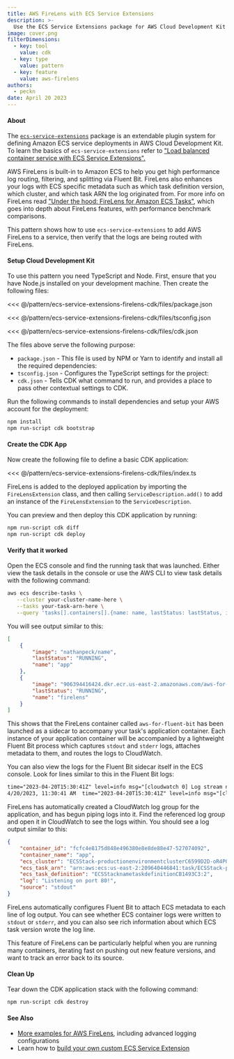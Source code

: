 ```yaml
---
title: AWS FireLens with ECS Service Extensions
description: >-
  Use the ECS Service Extensions package for AWS Cloud Development Kit to easily add FireLens log routing to your container application
image: cover.png
filterDimensions:
  - key: tool
    value: cdk
  - key: type
    value: pattern
  - key: feature
    value: aws-firelens
authors:
  - peckn
date: April 20 2023
---
```


#### About

The [`ecs-service-extensions`](https://www.npmjs.com/package/@aws-cdk-containers/ecs-service-extensions) package is an extendable plugin system for defining Amazon ECS service deployments in AWS Cloud Development Kit. To learn the basics of `ecs-service-extensions` refer to ["Load balanced container service with ECS Service Extensions".](/ecs-service-extensions-load-balancer-cdk)

AWS FireLens is built-in to Amazon ECS to help you get high performance log routing, filtering, and splitting via Fluent Bit. FireLens also enhances your logs with ECS specific metadata such as which task definition version, which cluster, and which task ARN the log originated from. For more info on FireLens read ["Under the hood: FireLens for Amazon ECS Tasks"](https://aws.amazon.com/blogs/containers/under-the-hood-firelens-for-amazon-ecs-tasks/), which goes into depth about FireLens features, with performance benchmark comparisons.

This pattern shows how to use `ecs-service-extensions` to add AWS FireLens to a service, then verify that the logs are being routed with FireLens.

#### Setup Cloud Development Kit

To use this pattern you need TypeScript and Node. First, ensure that you have Node.js installed on your development machine. Then create the following files:

<tabs>
<tab label="package.json">

<<< @/pattern/ecs-service-extensions-firelens-cdk/files/package.json

</tab>

<tab label='tsconfig.json'>

<<< @/pattern/ecs-service-extensions-firelens-cdk/files/tsconfig.json

</tab>

<tab label='cdk.json'>

<<< @/pattern/ecs-service-extensions-firelens-cdk/files/cdk.json

</tab>
</tabs>

The files above serve the following purpose:

- `package.json` - This file is used by NPM or Yarn to identify and install all the required dependencies:
- `tsconfig.json` - Configures the TypeScript settings for the project:
- `cdk.json` - Tells CDK what command to run, and provides a place to pass other contextual settings to CDK.

Run the following commands to install dependencies and setup your AWS account for the deployment:

```sh
npm install
npm run-script cdk bootstrap
```

#### Create the CDK App

Now create the following file to define a basic CDK application:

<<< @/pattern/ecs-service-extensions-firelens-cdk/files/index.ts

FireLens is added to the deployed application by importing the `FireLensExtension` class, and then calling `ServiceDescription.add()` to add an instance of the `FireLensExtension` to the `ServiceDescription`.

You can preview and then deploy this CDK application by running:

```sh
npm run-script cdk diff
npm run-script cdk deploy
```

#### Verify that it worked

Open the ECS console and find the running task that was launched. Either view the task details in the console or use the AWS CLI to view task details with the following command:

```sh
aws ecs describe-tasks \
   --cluster your-cluster-name-here \
   --tasks your-task-arn-here \
   --query 'tasks[].containers[].{name: name, lastStatus: lastStatus, image: image}'
```

You will see output similar to this:

```json
[
    {
        "image": "nathanpeck/name",
        "lastStatus": "RUNNING",
        "name": "app"
    },
    {
        "image": "906394416424.dkr.ecr.us-east-2.amazonaws.com/aws-for-fluent-bit:latest",
        "lastStatus": "RUNNING",
        "name": "firelens"
    }
]
```

This shows that the FireLens container called `aws-for-fluent-bit` has been launched as a sidecar to accompany your task's application container. Each instance of your application container will be accompanied by a lightweight Fluent Bit process which captures `stdout` and `stderr` logs, attaches metadata to them, and routes the logs to CloudWatch.

You can also view the logs for the Fluent Bit sidecar itself in the ECS console. Look for lines similar to this in the Fluent Bit logs:

```txt
time="2023-04-20T15:30:41Z" level=info msg="[cloudwatch 0] Log stream name/app-firelens-fcfc4e8175d848e496380e8e8de88e47 does not exist in log group name-logs"	firelens
4/20/2023, 11:30:41 AM	time="2023-04-20T15:30:41Z" level=info msg="[cloudwatch 0] Created log stream name/app-firelens-fcfc4e8175d848e496380e8e8de88e47 in group name-logs"
```

FireLens has automatically created a CloudWatch log group for the application, and has begun piping logs into it. Find the referenced log group and open it in CloudWatch to see the logs within. You should see a log output similar to this:

```json
{
    "container_id": "fcfc4e8175d848e496380e8e8de88e47-527074092",
    "container_name": "app",
    "ecs_cluster": "ECSStack-productionenvironmentclusterC6599D2D-oR4P0udMijYx",
    "ecs_task_arn": "arn:aws:ecs:us-east-2:209640446841:task/ECSStack-productionenvironmentclusterC6599D2D-oR4P0udMijYx/fcfc4e8175d848e496380e8e8de88e47",
    "ecs_task_definition": "ECSStacknametaskdefinitionCB1493C3:2",
    "log": "Listening on port 80!",
    "source": "stdout"
}
```

FireLens automatically configures Fluent Bit to attach ECS metadata to each line of log output. You can see whether ECS container logs were written to `stdout` or `stderr`, and you can also see rich information about which ECS task version wrote the log line.

This feature of FireLens can be particularly helpful when you are running many containers, iterating fast on pushing out new feature versions, and want to track an error back to its source.

#### Clean Up

Tear down the CDK application stack with the following command:

```sh
npm run-script cdk destroy
```

#### See Also

- [More examples for AWS FireLens](https://github.com/aws-samples/amazon-ecs-firelens-examples), including advanced logging configurations
- Learn how to [build your own custom ECS Service Extension](/ecs-service-extensions-custom-extension)